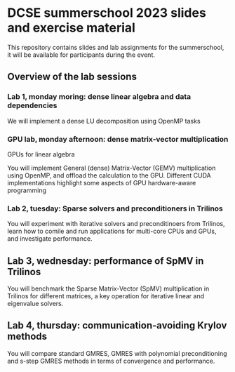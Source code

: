 # DCSE summerschool 2023 slides and exercise material

This repository contains slides and lab assignments for the summerschool,
it will be available for participants during the event.

## Overview of the lab sessions

### Lab 1, monday moring: dense linear algebra and data dependencies

We will implement a dense LU decomposition using OpenMP tasks

### GPU lab, monday afternoon: dense matrix-vector multiplication

GPUs for linear algebra

You will implement General (dense) Matrix-Vector (GEMV) multiplication using OpenMP, 
and offload the calculation to the GPU. Different CUDA implementations highlight some
aspects of GPU hardware-aware programming

### Lab 2, tuesday: Sparse solvers and preconditioners in Trilinos

You will experiment with iterative solvers and preconditinoers from Trilinos, learn how to
comile and run applications for multi-core CPUs and GPUs, and investigate performance.

## Lab 3, wednesday: performance of SpMV in Trilinos

You will benchmark the Sparse Matrix-Vector (SpMV) multiplication in Trilinos for different matrices, a key operation for iterative linear and eigenvalue solvers.

## Lab 4, thursday: communication-avoiding Krylov methods

You will compare standard GMRES, GMRES with polynomial preconditioning and s-step GMRES methods in terms of convergence and performance.

